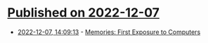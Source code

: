 # [Published on 2022-12-07](index.md)

* [2022-12-07, 14:09:13](https://news.ycombinator.com/item?id=33894478) - [Memories: First Exposure to Computers](https://lawrencecpaulson.github.io//2022/12/07/Memories_first_exposure.html)
